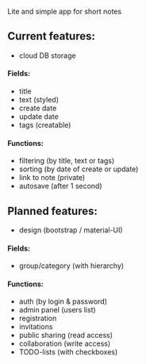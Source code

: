 Lite and simple app for short notes

## Current features:

- cloud DB storage

#### Fields:
- title
- text (styled)
- create date
- update date
- tags (creatable)

#### Functions:
- filtering (by title, text or tags)
- sorting (by date of create or update)
- link to note (private)
- autosave (after 1 second)

## Planned features:

- design (bootstrap / material-UI)

#### Fields:
- group/category (with hierarchy)

#### Functions:
- auth (by login & password)
- admin panel (users list)
- registration
- invitations
- public sharing (read access)
- collaboration (write access)
- TODO-lists (with checkboxes)
